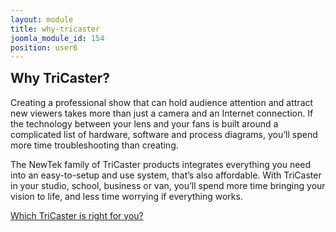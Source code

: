 ```yaml
---
layout: module
title: why-tricaster
joomla_module_id: 154
position: user6
---
```

<h2 style="margin-top: 5px;"><strong>Why TriCaster?</strong></h2>
<p>Creating a professional show that can hold audience attention and attract new viewers takes more than just a camera and an Internet connection. If the technology between your lens and your fans is built around a complicated list of hardware, software and process diagrams, you’ll spend more time troubleshooting than creating.</p>
<p>The NewTek family of TriCaster products integrates everything you need into an easy-to-setup and use system, that’s also affordable. With TriCaster in your studio, school, business or van, you’ll spend more time bringing your vision to life, and less time worrying if everything works.</p>
<p><a href="http://pages.newtek.com/which-tricaster.html">Which TriCaster is right for you?</a></p>
